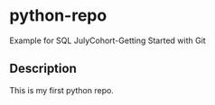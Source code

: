 # python-repo
Example for SQL JulyCohort-Getting Started with Git

## Description
This is my first python repo.
